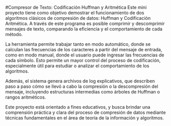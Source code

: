 #Compresor de Texto: Codificación Huffman y Aritmética
Este mini proyecto tiene como objetivo demostrar el funcionamiento de dos algoritmos clásicos de compresión de datos: Huffman y Codificación Aritmética. A través de este programa es posible comprimir y descomprimir mensajes de texto, comparando la eficiencia y el comportamiento de cada método.

La herramienta permite trabajar tanto en modo automático, donde se calculan las frecuencias de los caracteres a partir del mensaje de entrada, como en modo manual, donde el usuario puede ingresar las frecuencias de cada símbolo. Esto permite un mayor control del proceso de codificación, especialmente útil para estudiar o analizar el comportamiento de los algoritmos.

Además, el sistema genera archivos de log explicativos, que describen paso a paso cómo se llevó a cabo la compresión o la descompresión del mensaje, incluyendo estructuras intermedias como árboles de Huffman o rangos aritméticos.

Este proyecto está orientado a fines educativos, y busca brindar una comprensión práctica y clara del proceso de compresión de datos mediante técnicas fundamentales en el área de teoría de la información y algoritmos.
